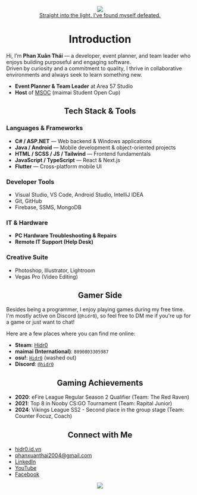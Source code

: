 <div align= "center"> <a href=" "> <img src="https://github.com/hidr0c/pxt-image-archives/blob/f260f9a134ba9e5bb40fce6c382bc978fa278f48/SITL%20(no%20text)%202560x1600%20trim.png"/> </a>
<br/>
  <a href="https://youtu.be/zqH9qgVNzHI?si=38i2l4-v-c6OfkkG&t=101">Straight into the light. I've found myself defeated.</a>
</div>

<div align="center"><strong><h1> Introduction</h1></strong></div>

Hi, I’m **Phan Xuân Thái** — a developer, event planner, and team leader who enjoys building purposeful and engaging software.  
Driven by curiosity and a commitment to quality, I thrive in collaborative environments and always seek to learn something new.

-  **Event Planner & Team Leader** at Area 57 Studio  
- **Host** of [MSOC](https://www.linkedin.com/posts/xu%C3%A2n-th%C3%A1i-phan-bab693352_msoc-2024-my-first-step-in-esports-event-activity-7300042302784233472-0Zwe?utm_source=share&utm_medium=member_desktop) (maimai Student Open Cup)


<div align="center"><strong><h2>Tech Stack & Tools</h2></strong></div>

### Languages & Frameworks
- **C# / ASP.NET** — Web backend & Windows applications  
- **Java / Android** — Mobile development & object-oriented projects  
- **HTML / SCSS / JS / Tailwind** — Frontend fundamentals  
- **JavaScript / TypeScript** — React & Next.js 
- **Flutter** — Cross-platform mobile UI

###  Developer Tools
- Visual Studio, VS Code, Android Studio, IntelliJ IDEA 
- Git, GitHub
- Firebase, SSMS, MongoDB

### IT & Hardware
- **PC Hardware Troubleshooting & Repairs**  
- **Remote IT Support (Help Desk)**

### Creative Suite
- Photoshop, Illustrator, Lightroom  
- Vegas Pro (Video Editing)

<div align="center"><strong><h2>Gamer Side</h2></strong></div>

Besides being a programmer, I enjoy playing games during my free time.  
I'm mostly active on Discord (`@hidr0`), so feel free to DM me if you're up for a game or just want to chat!

Here are a few places where you can find me online:

- **Steam**: [Hidr0](https://steamcommunity.com/id/hidr0)  
- **maimai (International)**: `8090803305987`  
- **osu!**: [`Hidr0`](https://osu.ppy.sh/users/10643305) (washed out)
- **Discord**: [`@hidr0`](https://discord.com/users/317587311279734784)


<div align="center"><strong><h2>Gaming Achievements</h2></strong></div>

- **2020**: eFire League Regular Season 2 Qualifier (Team: The Red Raven)  
- **2021**: Top 8 in Nooby CS:GO Tournament (Team: Rapital Junior)  
- **2024**: Vikings League SS2 - Second place in the group stage (Team: Counter Focuz, Coach)


<div align="center"><strong><h2>Connect with Me</h2></strong></div>

- [hidr0.id.vn](https://hidr0.id.vn)  
- [phanxuanthai2004@gmail.com](mailto:phanxuanthai2004@gmail.com)  
- [LinkedIn](https://www.linkedin.com/in/xu%C3%A2n-th%C3%A1i-phan-bab693352/)  
- [YouTube](https://www.youtube.com/@hidr0712)
- [Facebook](https://www.facebook.com/profile.php?id=100079297945837)
  
<div align="center">
<img src="https://github-readme-stats.vercel.app/api?username=hidr0c&show_icons=true&theme=radical&border_color=00ffc3"/>
</div>

